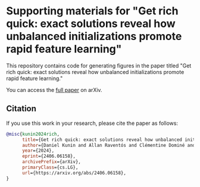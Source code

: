 # Supporting materials for "Get rich quick: exact solutions reveal how unbalanced initializations promote rapid feature learning"

This repository contains code for generating figures in the paper titled "Get rich quick: exact solutions reveal how unbalanced initializations promote rapid feature learning."

You can access the [full paper](https://arxiv.org/abs/2406.06158) on arXiv.

## Citation

If you use this work in your research, please cite the paper as follows:

```bibtex
@misc{kunin2024rich,
      title={Get rich quick: exact solutions reveal how unbalanced initializations promote rapid feature learning}, 
      author={Daniel Kunin and Allan Raventós and Clémentine Dominé and Feng Chen and David Klindt and Andrew Saxe and Surya Ganguli},
      year={2024},
      eprint={2406.06158},
      archivePrefix={arXiv},
      primaryClass={cs.LG},
      url={https://arxiv.org/abs/2406.06158}, 
}
